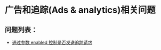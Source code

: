 # 广告和追踪\(Ads & analytics\)相关问题

## 问题列表：

* [通过参数 enabled 控制是否发送追踪请求](amp-analytics-trigger-enable.md)
<!-- * [（草稿）如何开启AMP Linker并验证](amp-analytics-gtag-gtm.md) -->
